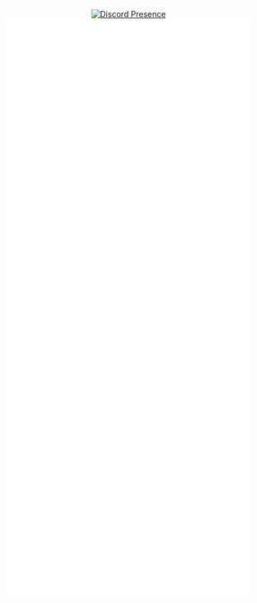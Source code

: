 <div align="center">
    <a href="https://discord.com/users/192710597106728960">
        <img src="https://lanyard-profile-readme.vercel.app/api/192710597106728960" alt="Discord Presence">
    </a>
    <br>
    <img src="/github-metrics.svg" alt="Metrics">
</div>
